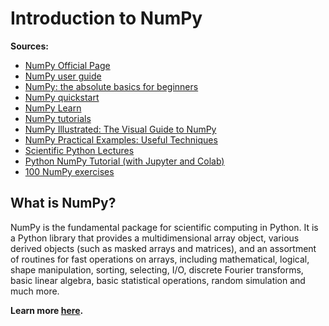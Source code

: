 # Introduction to NumPy

**Sources:**
- [NumPy Official Page](https://numpy.org/)
- [NumPy user guide](https://numpy.org/doc/stable/user/index.html)
- [NumPy: the absolute basics for beginners](https://numpy.org/doc/stable/user/absolute_beginners.html)
- [NumPy quickstart](https://numpy.org/doc/stable/user/quickstart.html)
- [NumPy Learn](https://numpy.org/learn/)
- [NumPy tutorials](https://numpy.org/numpy-tutorials/index.html)
- [NumPy Illustrated: The Visual Guide to NumPy](https://medium.com/better-programming/numpy-illustrated-the-visual-guide-to-numpy-3b1d4976de1d)
- [NumPy Practical Examples: Useful Techniques](https://realpython.com/numpy-example/#setting-up-your-working-environment)
- [Scientific Python Lectures](https://lectures.scientific-python.org/)
- [Python NumPy Tutorial (with Jupyter and Colab)](https://cs231n.github.io/python-numpy-tutorial/)
- [100 NumPy exercises](https://github.com/rougier/numpy-100/tree/master)

## What is NumPy?

NumPy is the fundamental package for scientific computing in Python. It is a Python library that provides a multidimensional array object, various derived objects (such as masked arrays and matrices), and an assortment of routines for fast operations on arrays, including mathematical, logical, shape manipulation, sorting, selecting, I/O, discrete Fourier transforms, basic linear algebra, basic statistical operations, random simulation and much more.

**Learn more [here](./Introduction_to_NumPy.ipynb).**
